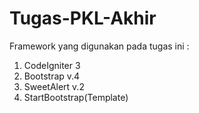 # Tugas-PKL-Akhir

Framework yang digunakan pada tugas ini :
1. CodeIgniter 3
2. Bootstrap v.4
3. SweetAlert v.2
4. StartBootstrap(Template)

